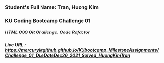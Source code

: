 ### Student's Full Name: Tran, Huong Kim  
### KU Coding Bootcamp Challenge 01
##### HTML CSS Git Challenge: Code Refactor
##### Live URL : https://mercuryktgithub.github.io/KUbootcamp_MilestoneAssignments/Challenge_01_DueDateDec26_2021_Solved_HuongKimTran
